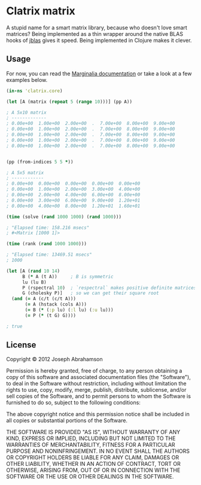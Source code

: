 # Clatrix matrix

A stupid name for a smart matrix library, because who doesn't love
smart matrices? Being implemented as a thin wrapper around the native
BLAS hooks of [jblas](http://github.com/mikiobraun/jblas) gives it
speed. Being implemented in Clojure makes it clever.

## Usage

For now, you can read the 
[Marginalia documentation](http://tel.github.com/clatrix) or take a look
at a few examples below.

```Clojure
(in-ns 'clatrix.core)

(let [A (matrix (repeat 5 (range 10)))] (pp A))

; A 5x10 matrix
; -------------
; 0.00e+00  1.00e+00  2.00e+00  .  7.00e+00  8.00e+00  9.00e+00 
; 0.00e+00  1.00e+00  2.00e+00  .  7.00e+00  8.00e+00  9.00e+00 
; 0.00e+00  1.00e+00  2.00e+00  .  7.00e+00  8.00e+00  9.00e+00 
; 0.00e+00  1.00e+00  2.00e+00  .  7.00e+00  8.00e+00  9.00e+00 
; 0.00e+00  1.00e+00  2.00e+00  .  7.00e+00  8.00e+00  9.00e+00 


(pp (from-indices 5 5 *))

; A 5x5 matrix
; ------------
; 0.00e+00  0.00e+00  0.00e+00  0.00e+00  0.00e+00 
; 0.00e+00  1.00e+00  2.00e+00  3.00e+00  4.00e+00 
; 0.00e+00  2.00e+00  4.00e+00  6.00e+00  8.00e+00 
; 0.00e+00  3.00e+00  6.00e+00  9.00e+00  1.20e+01 
; 0.00e+00  4.00e+00  8.00e+00  1.20e+01  1.60e+01 

(time (solve (rand 1000 1000) (rand 1000)))

; "Elapsed time: 158.216 msecs"
; #<Matrix [1000 1]>

(time (rank (rand 1000 1000)))

; "Elapsed time: 13469.51 msecs"
; 1000

(let [A (rand 10 14)
      B (* A (t A))     ; B is symmetric
      lu (lu B)
      P (rspectral 10)  ; `respectral` makes positive definite matrices
      G (cholesky P)]   ; so we can get their square root
  (and (= A (c/t (c/t A)))
       (= A (hstack (cols A)))
       (= B (* (:p lu) (:l lu) (:u lu)))
       (= P (* (t G) G))))

; true
```

## License

Copyright © 2012 Joseph Abrahamson

Permission is hereby granted, free of charge, to any person obtaining
a copy of this software and associated documentation files (the
"Software"), to deal in the Software without restriction, including
without limitation the rights to use, copy, modify, merge, publish,
distribute, sublicense, and/or sell copies of the Software, and to
permit persons to whom the Software is furnished to do so, subject to
the following conditions:

The above copyright notice and this permission notice shall be
included in all copies or substantial portions of the Software.

THE SOFTWARE IS PROVIDED "AS IS", WITHOUT WARRANTY OF ANY KIND,
EXPRESS OR IMPLIED, INCLUDING BUT NOT LIMITED TO THE WARRANTIES OF
MERCHANTABILITY, FITNESS FOR A PARTICULAR PURPOSE AND
NONINFRINGEMENT. IN NO EVENT SHALL THE AUTHORS OR COPYRIGHT HOLDERS BE
LIABLE FOR ANY CLAIM, DAMAGES OR OTHER LIABILITY, WHETHER IN AN ACTION
OF CONTRACT, TORT OR OTHERWISE, ARISING FROM, OUT OF OR IN CONNECTION
WITH THE SOFTWARE OR THE USE OR OTHER DEALINGS IN THE SOFTWARE.